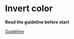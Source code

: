 # Invert color

**Read the guideline before start**

[Guideline](https://github.com/mate-academy/js_task-guideline/blob/master/README.md)
